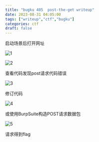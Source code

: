 ```yaml
---
title: "bugku 405  post-the-get writeup"
date: 2023-08-31 04:05:00  
tags: ["writeup","ctf","bugku"]
categories: ctf
draft: false
---
```


启动场景后打开网址

![1](./../../bugku/405/1.webp)

![2](./../../bugku/405/2.webp)

查看代码发现post请求代码错误

![3](./../../bugku/405/3.webp)

修订代码

![4](./../../bugku/405/4.webp)

或使用BurpSuite构造POST请求数据包

![5](./../../bugku/405/5.webp)

请求得到flag